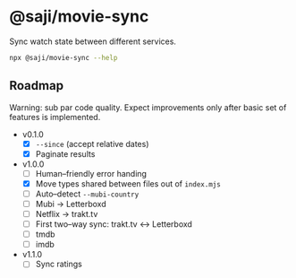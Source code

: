 @saji/movie-sync
================

Sync watch state between different services.

```sh
npx @saji/movie-sync --help
```

Roadmap
-------

Warning: sub par code quality. Expect improvements only after basic set
of features is implemented.

- v0.1.0
  - [x] `--since` (accept relative dates)
  - [x] Paginate results
- v1.0.0
  - [ ] Human–friendly error handing
  - [x] Move types shared between files out of `index.mjs`
  - [ ] Auto–detect `--mubi-country`
  - [ ] Mubi → Letterboxd
  - [ ] Netflix → trakt.tv
  - [ ] First two–way sync: trakt.tv ↔ Letterboxd
  - [ ] tmdb
  - [ ] imdb
- v1.1.0
  - [ ] Sync ratings
